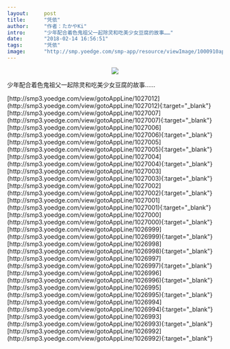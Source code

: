 ```yaml
---
layout:     post
title:      "凭依"
author:     "作者：たかやKi"
intro:      "少年配合着色鬼祖父一起除灵和吃美少女豆腐的故事……"
date:       "2018-02-14 16:56:51"
tags:       "凭依"
image:      "http://smp.yoedge.com/smp-app/resource/viewImage/1000910appline.png"
---
```

<div style="text-align: center">
<p><img src="http://smp.yoedge.com/smp-app/resource/viewImage/1000910appline.png"/></p>
</div>
<p class="post-meta">
<span>少年配合着色鬼祖父一起除灵和吃美少女豆腐的故事……</span>
</p>
[http://smp3.yoedge.com/view/gotoAppLine/1027012](http://smp3.yoedge.com/view/gotoAppLine/1027012){:target="_blank"}
[http://smp3.yoedge.com/view/gotoAppLine/1027007](http://smp3.yoedge.com/view/gotoAppLine/1027007){:target="_blank"}
[http://smp3.yoedge.com/view/gotoAppLine/1027006](http://smp3.yoedge.com/view/gotoAppLine/1027006){:target="_blank"}
[http://smp3.yoedge.com/view/gotoAppLine/1027005](http://smp3.yoedge.com/view/gotoAppLine/1027005){:target="_blank"}
[http://smp3.yoedge.com/view/gotoAppLine/1027004](http://smp3.yoedge.com/view/gotoAppLine/1027004){:target="_blank"}
[http://smp3.yoedge.com/view/gotoAppLine/1027003](http://smp3.yoedge.com/view/gotoAppLine/1027003){:target="_blank"}
[http://smp3.yoedge.com/view/gotoAppLine/1027002](http://smp3.yoedge.com/view/gotoAppLine/1027002){:target="_blank"}
[http://smp3.yoedge.com/view/gotoAppLine/1027001](http://smp3.yoedge.com/view/gotoAppLine/1027001){:target="_blank"}
[http://smp3.yoedge.com/view/gotoAppLine/1027000](http://smp3.yoedge.com/view/gotoAppLine/1027000){:target="_blank"}
[http://smp3.yoedge.com/view/gotoAppLine/1026999](http://smp3.yoedge.com/view/gotoAppLine/1026999){:target="_blank"}
[http://smp3.yoedge.com/view/gotoAppLine/1026998](http://smp3.yoedge.com/view/gotoAppLine/1026998){:target="_blank"}
[http://smp3.yoedge.com/view/gotoAppLine/1026997](http://smp3.yoedge.com/view/gotoAppLine/1026997){:target="_blank"}
[http://smp3.yoedge.com/view/gotoAppLine/1026996](http://smp3.yoedge.com/view/gotoAppLine/1026996){:target="_blank"}
[http://smp3.yoedge.com/view/gotoAppLine/1026995](http://smp3.yoedge.com/view/gotoAppLine/1026995){:target="_blank"}
[http://smp3.yoedge.com/view/gotoAppLine/1026994](http://smp3.yoedge.com/view/gotoAppLine/1026994){:target="_blank"}
[http://smp3.yoedge.com/view/gotoAppLine/1026993](http://smp3.yoedge.com/view/gotoAppLine/1026993){:target="_blank"}
[http://smp3.yoedge.com/view/gotoAppLine/1026992](http://smp3.yoedge.com/view/gotoAppLine/1026992){:target="_blank"}


